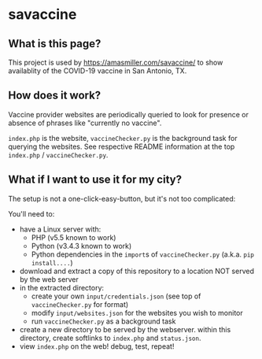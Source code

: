# savaccine

## What is this page?

This project is used by https://amasmiller.com/savaccine/ to show availablity of the COVID-19 vaccine in San Antonio, TX.

## How does it work?

Vaccine provider websites are periodically queried to look for presence or absence of phrases like "currently no vaccine".

`index.php` is the website, `vaccineChecker.py` is the background task for querying the websites.  See respective README information at the top `index.php` / `vaccineChecker.py`.

## What if I want to use it for my city?

The setup is not a one-click-easy-button, but it's not too complicated:

You'll need to:
* have a Linux server with:
    * PHP (v5.5 known to work) 
    * Python (v3.4.3 known to work)
    * Python dependencies in the `import`s of `vaccineChecker.py` (a.k.a. `pip install....`)
* download and extract a copy of this repository to a location NOT served by the web server
* in the extracted directory:
  * create your own `input/credentials.json` (see top of `vaccineChecker.py` for format)
  * modify `input/websites.json` for the websites you wish to monitor
  * run `vaccineChecker.py` as a background task
* create a new directory to be served by the webserver.  within this directory, create softlinks to `index.php` and `status.json`.
* view `index.php` on the web!  debug, test, repeat!
